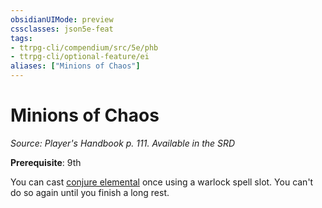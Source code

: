 ```yaml
---
obsidianUIMode: preview
cssclasses: json5e-feat
tags:
- ttrpg-cli/compendium/src/5e/phb
- ttrpg-cli/optional-feature/ei
aliases: ["Minions of Chaos"]
---
```

# Minions of Chaos
*Source: Player's Handbook p. 111. Available in the <span title='Systems Reference Document (5.1)'>SRD</span>*  

**Prerequisite**: 9th

You can cast [conjure elemental](3-Mechanics/CLI/spells/conjure-elemental.md) once using a warlock spell slot. You can't do so again until you finish a long rest.